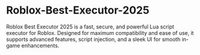 # Roblox-Best-Executor-2025
Roblox Best Executor 2025 is a fast, secure, and powerful Lua script executor for Roblox. Designed for maximum compatibility and ease of use, it supports advanced features, script injection, and a sleek UI for smooth in-game enhancements.
